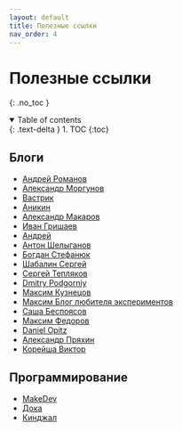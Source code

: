 ```yaml
---
layout: default
title: Полезные ссылки
nav_order: 4
---
```


# Полезные ссылки
{: .no_toc }

<details open markdown="block">
  <summary>
    Table of contents
  </summary>
  {: .text-delta }
1. TOC
{:toc}
</details>

## Блоги

- [Андрей Романов](https://andrew-r.ru/notes/)
- [Александр Моргунов](https://amorgunov.com/)
- [Вастрик](https://vas3k.ru/blog/)
- [Аникин](https://anikin.pw/)
- [Александр Макаров](https://rmcreative.ru/)
- [Иван Гришаев](https://grishaev.me/)
- [Андрей](https://andew.ru/)
- [Антон Шелыганов](https://antonshell.me/)
- [Богдан Стефанюк](https://stefaniuk.website/)
- [Шабалин Сергей](https://shabalinsergey.ru/)
- [Сергей Тепляков](https://sergeyteplyakov.blogspot.com/)
- [Dmitry Podgorniy](https://blog.dmitrypodgorniy.com/tags/po-russki/)
- [Максим Кузнецов](https://maxkuznetsov.ru/)
- [Максим Блог любителя экспериментов](https://www.k-max.name/)
- [Саша Беспоясов](https://bespoyasov.ru/blog/)
- [Максим Федоров](https://maksfedorov.ru/blog/)
- [Daniel Opitz](https://odan.github.io/)
- [Александр Пряхин](https://devenergy.ru/)
- [Корейша Виктор](https://koreysha.ru/)

## Программирование

- [MakeDev](https://makedev.org/)
- [Дока](https://y-doka.site/)
- [Кинджал](https://kinzhal.media/)